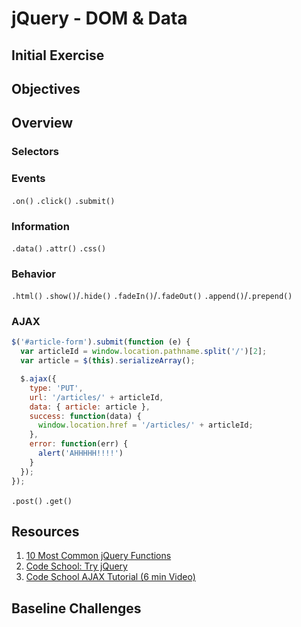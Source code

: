 # jQuery - DOM & Data

## Initial Exercise

## Objectives

## Overview

### Selectors

### Events
`.on()`
`.click()`
`.submit()`

### Information
`.data()`
`.attr()`
`.css()`

### Behavior
`.html()`
`.show()`/`.hide()`
`.fadeIn()`/`.fadeOut()`
`.append()`/`.prepend()`

### AJAX

```js
$('#article-form').submit(function (e) {
  var articleId = window.location.pathname.split('/')[2];
  var article = $(this).serializeArray();

  $.ajax({
    type: 'PUT',
    url: '/articles/' + articleId,
    data: { article: article },
    success: function(data) {
      window.location.href = '/articles/' + articleId;
    },
    error: function(err) {
      alert('AHHHHH!!!!')
    }
  });
});
```

`.post()`
`.get()`

## Resources

1. [10 Most Common jQuery Functions](https://gist.github.com/azat-co/5898111)
1. [Code School: Try jQuery](https://www.codeschool.com/courses/try-jquery)
1. [Code School AJAX Tutorial (6 min Video)](https://www.youtube.com/watch?v=My0MDTl0Zv4)

## Baseline Challenges
